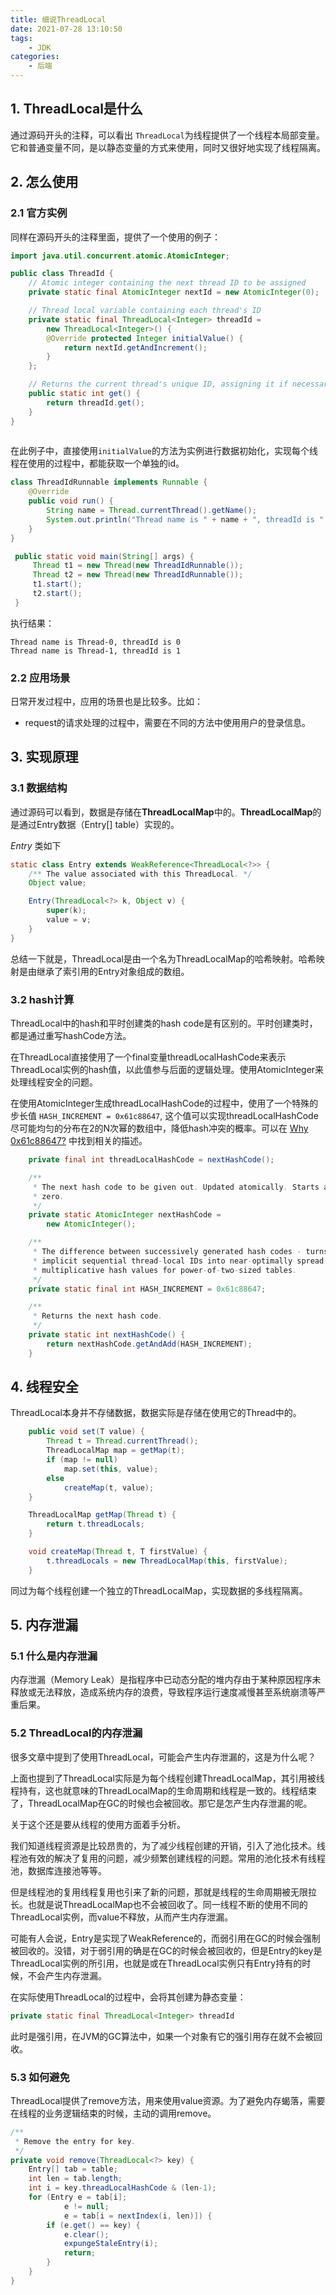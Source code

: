 ```yaml
---
title: 细说ThreadLocal
date: 2021-07-28 13:10:50
tags:
    - JDK
categories:
    - 后端
---
```


## 1. ThreadLocal是什么

通过源码开头的注释，可以看出 `ThreadLocal`为线程提供了一个线程本局部变量。它和普通变量不同，是以静态变量的方式来使用，同时又很好地实现了线程隔离。

## 2. 怎么使用

### 2.1 官方实例

同样在源码开头的注释里面，提供了一个使用的例子：

```java
import java.util.concurrent.atomic.AtomicInteger;

public class ThreadId {
    // Atomic integer containing the next thread ID to be assigned
    private static final AtomicInteger nextId = new AtomicInteger(0);

    // Thread local variable containing each thread's ID
    private static final ThreadLocal<Integer> threadId =
        new ThreadLocal<Integer>() {
        @Override protected Integer initialValue() {
            return nextId.getAndIncrement();
        }
    };

    // Returns the current thread's unique ID, assigning it if necessary
    public static int get() {
        return threadId.get();
    }
}
   
```

在此例子中，直接使用`initialValue`的方法为实例进行数据初始化，实现每个线程在使用的过程中，都能获取一个单独的id。

```java
class ThreadIdRunnable implements Runnable {
    @Override
    public void run() {
        String name = Thread.currentThread().getName();
        System.out.println("Thread name is " + name + ", threadId is " + get());
    }
}
```

```java
 public static void main(String[] args) {
     Thread t1 = new Thread(new ThreadIdRunnable());
     Thread t2 = new Thread(new ThreadIdRunnable());
     t1.start();
     t2.start();
 }
```
执行结果：
```
Thread name is Thread-0, threadId is 0
Thread name is Thread-1, threadId is 1
```

### 2.2 应用场景

日常开发过程中，应用的场景也是比较多。比如：

- request的请求处理的过程中，需要在不同的方法中使用用户的登录信息。

## 3. 实现原理

### 3.1 数据结构

通过源码可以看到，数据是存储在**ThreadLocalMap**中的。**ThreadLocalMap**的是通过Entry数据（Entry[] table）实现的。

*Entry* 类如下

```java
static class Entry extends WeakReference<ThreadLocal<?>> {
    /** The value associated with this ThreadLocal. */
    Object value;

    Entry(ThreadLocal<?> k, Object v) {
        super(k);
        value = v;
    }
}
```

总结一下就是，ThreadLocal是由一个名为ThreadLocalMap的哈希映射。哈希映射是由继承了索引用的Entry对象组成的数组。

### 3.2 hash计算

ThreadLocal中的hash和平时创建类的hash code是有区别的。平时创建类时，都是通过重写hashCode方法。

在ThreadLocal直接使用了一个final变量threadLocalHashCode来表示ThreadLocal实例的hash值，以此值参与后面的逻辑处理。使用AtomicInteger来处理线程安全的问题。

在使用AtomicInteger生成threadLocalHashCode的过程中，使用了一个特殊的步长值 `HASH_INCREMENT = 0x61c88647`, 这个值可以实现threadLocalHashCode尽可能均匀的分布在2的N次幂的数组中，降低hash冲突的概率。可以在 [Why 0x61c88647?](https://www.javaspecialists.eu/archive/Issue164-Why-0x61c88647.html) 中找到相关的描述。

```java
    private final int threadLocalHashCode = nextHashCode();

    /**
     * The next hash code to be given out. Updated atomically. Starts at
     * zero.
     */
    private static AtomicInteger nextHashCode =
        new AtomicInteger();

    /**
     * The difference between successively generated hash codes - turns
     * implicit sequential thread-local IDs into near-optimally spread
     * multiplicative hash values for power-of-two-sized tables.
     */
    private static final int HASH_INCREMENT = 0x61c88647;

    /**
     * Returns the next hash code.
     */
    private static int nextHashCode() {
        return nextHashCode.getAndAdd(HASH_INCREMENT);
    }
```

## 4. 线程安全
ThreadLocal本身并不存储数据，数据实际是存储在使用它的Thread中的。

```java
    public void set(T value) {
        Thread t = Thread.currentThread();
        ThreadLocalMap map = getMap(t);
        if (map != null)
            map.set(this, value);
        else
            createMap(t, value);
    }

    ThreadLocalMap getMap(Thread t) {
        return t.threadLocals;
    }

    void createMap(Thread t, T firstValue) {
        t.threadLocals = new ThreadLocalMap(this, firstValue);
    }
```
同过为每个线程创建一个独立的ThreadLocalMap，实现数据的多线程隔离。

## 5. 内存泄漏

### 5.1 什么是内存泄漏
内存泄漏（Memory Leak）是指程序中已动态分配的堆内存由于某种原因程序未释放或无法释放，造成系统内存的浪费，导致程序运行速度减慢甚至系统崩溃等严重后果。

### 5.2 ThreadLocal的内存泄漏
很多文章中提到了使用ThreadLocal，可能会产生内存泄漏的，这是为什么呢？

上面也提到了ThreadLocal实际是为每个线程创建ThreadLocalMap，其引用被线程持有，这也就意味的ThreadLocalMap的生命周期和线程是一致的。线程结束了，ThreadLocalMap在GC的时候也会被回收。那它是怎产生内存泄漏的呢。

关于这个还是要从线程的使用方面着手分析。

我们知道线程资源是比较昂贵的，为了减少线程创建的开销，引入了池化技术。线程池有效的解决了复用的问题，减少频繁创建线程的问题。常用的池化技术有线程池，数据库连接池等等。

但是线程池的复用线程复用也引来了新的问题，那就是线程的生命周期被无限拉长。也就是说ThreadLocalMap也不会被回收了。同一线程不断的使用不同的ThreadLocal实例，而value不释放，从而产生内存泄漏。

可能有人会说，Entry是实现了WeakReference的，而弱引用在GC的时候会强制被回收的。没错，对于弱引用的确是在GC的时候会被回收的，但是Entry的key是ThreadLocal实例的所引用，也就是或在ThreadLocal实例只有Entry持有的时候，不会产生内存泄漏。

在实际使用ThreadLocal的过程中，会将其创建为静态变量：
```java
private static final ThreadLocal<Integer> threadId 
```
此时是强引用，在JVM的GC算法中，如果一个对象有它的强引用存在就不会被回收。

### 5.3 如何避免
ThreadLocal提供了remove方法，用来使用value资源。为了避免内存蝎落，需要在线程的业务逻辑结束的时候，主动的调用remove。

```java
/**
 * Remove the entry for key.
 */
private void remove(ThreadLocal<?> key) {
    Entry[] tab = table;
    int len = tab.length;
    int i = key.threadLocalHashCode & (len-1);
    for (Entry e = tab[i];
            e != null;
            e = tab[i = nextIndex(i, len)]) {
        if (e.get() == key) {
            e.clear();
            expungeStaleEntry(i);
            return;
        }
    }
}
```

